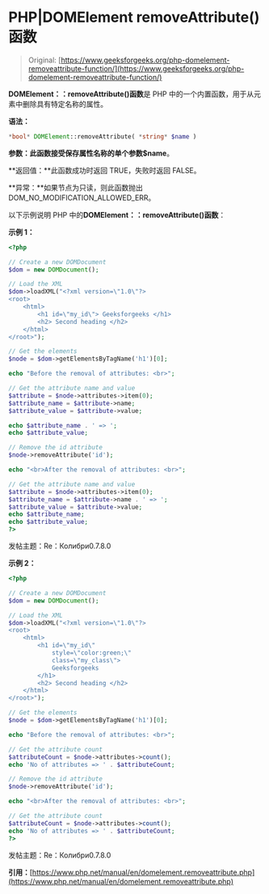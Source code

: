 # PHP|DOMElement removeAttribute()函数

> Original: [https://www.geeksforgeeks.org/php-domelement-removeattribute-function/](https://www.geeksforgeeks.org/php-domelement-removeattribute-function/)

**DOMElement：：removeAttribute()函数**是 PHP 中的一个内置函数，用于从元素中删除具有特定名称的属性。

**语法：**

```php
*bool* DOMElement::removeAttribute( *string* $name )
```

**参数：**此函数接受保存属性名称的单个参数**$name**。

**返回值：**此函数成功时返回 TRUE，失败时返回 FALSE。

**异常：**如果节点为只读，则此函数抛出 DOM_NO_MODIFICATION_ALLOWED_ERR。

以下示例说明 PHP 中的**DOMElement：：removeAttribute()函数**：

**示例 1：**

```php
<?php

// Create a new DOMDocument
$dom = new DOMDocument();

// Load the XML
$dom->loadXML("<?xml version=\"1.0\"?>
<root>
    <html>
        <h1 id=\"my_id\"> Geeksforgeeks </h1>
        <h2> Second heading </h2>
    </html>
</root>");

// Get the elements
$node = $dom->getElementsByTagName('h1')[0];

echo "Before the removal of attributes: <br>";

// Get the attribute name and value
$attribute = $node->attributes->item(0);
$attribute_name = $attribute->name;
$attribute_value = $attribute->value;

echo $attribute_name . ' => ';
echo $attribute_value;

// Remove the id attribute
$node->removeAttribute('id');

echo "<br>After the removal of attributes: <br>";

// Get the attribute name and value
$attribute = $node->attributes->item(0);
$attribute_name = $attribute->name . ' => ';
$attribute_value = $attribute->value;
echo $attribute_name;
echo $attribute_value;
?>
```

发帖主题：Re：Колибри0.7.8.0

**示例 2：**

```php
<?php

// Create a new DOMDocument
$dom = new DOMDocument();

// Load the XML
$dom->loadXML("<?xml version=\"1.0\"?>
<root>
    <html>
        <h1 id=\"my_id\" 
            style=\"color:green;\" 
            class=\"my_class\"> 
            Geeksforgeeks 
        </h1>
        <h2> Second heading </h2>
    </html>
</root>");

// Get the elements
$node = $dom->getElementsByTagName('h1')[0];

echo "Before the removal of attributes: <br>";

// Get the attribute count
$attributeCount = $node->attributes->count();
echo 'No of attributes => ' . $attributeCount;

// Remove the id attribute
$node->removeAttribute('id');

echo "<br>After the removal of attributes: <br>";

// Get the attribute count
$attributeCount = $node->attributes->count();
echo 'No of attributes => ' . $attributeCount;
?>
```

发帖主题：Re：Колибри0.7.8.0

**引用：**[https://www.php.net/manual/en/domelement.removeattribute.php](https://www.php.net/manual/en/domelement.removeattribute.php)